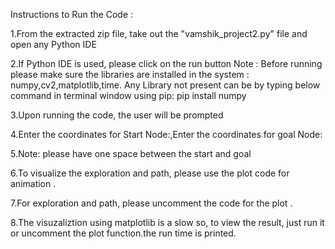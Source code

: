 
Instructions to Run the Code :

1.From the extracted zip file, take out the "vamshik_project2.py" file and open any Python IDE

2.If Python IDE is used, please click on the run button Note : Before running please make sure  the libraries are installed in the system : numpy,cv2,matplotlib,time. Any Library not present can be by typing below command in terminal window using pip: pip install numpy

3.Upon running the code, the user will be prompted

4.Enter the coordinates  for Start Node:,Enter the coordinates  for goal Node:

5.Note: please have one space between the start and goal

6.To visualize the exploration and path, please use the plot code for animation .

7.For exploration and path, please uncomment the code for the plot .

8.The visuzaliztion using matplotlib is a slow so, to view the result, just run it or uncomment the plot function.the run time is printed.